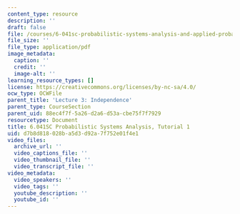 ```yaml
---
content_type: resource
description: ''
draft: false
file: /courses/6-041sc-probabilistic-systems-analysis-and-applied-probability-fall-2013/d7b8d818028ba5d3d92a7f752e01f4e1_MIT6_041SCF10_tut01.pdf
file_size: ''
file_type: application/pdf
image_metadata:
  caption: ''
  credit: ''
  image-alt: ''
learning_resource_types: []
license: https://creativecommons.org/licenses/by-nc-sa/4.0/
ocw_type: OCWFile
parent_title: 'Lecture 3: Independence'
parent_type: CourseSection
parent_uid: 88ec4f7f-5a26-d2a6-d53a-cbe75f7f7929
resourcetype: Document
title: 6.041SC Probabilistic Systems Analysis, Tutorial 1
uid: d7b8d818-028b-a5d3-d92a-7f752e01f4e1
video_files:
  archive_url: ''
  video_captions_file: ''
  video_thumbnail_file: ''
  video_transcript_file: ''
video_metadata:
  video_speakers: ''
  video_tags: ''
  youtube_description: ''
  youtube_id: ''
---
```

